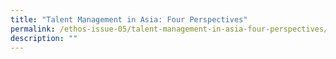 ```yaml
---
title: "Talent Management in Asia: Four Perspectives"
permalink: /ethos-issue-05/talent-management-in-asia-four-perspectives/
description: ""
---
```

